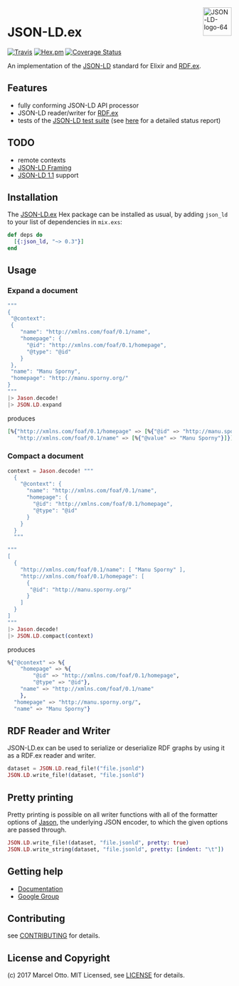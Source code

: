 <img style="border:0px;" width="64" src="https://json-ld.org/images/json-ld-logo-64.png" alt="JSON-LD-logo-64" align="right"/>

# JSON-LD.ex

[![Travis](https://img.shields.io/travis/marcelotto/jsonld-ex.svg?style=flat-square)](https://travis-ci.org/marcelotto/jsonld-ex)
[![Hex.pm](https://img.shields.io/hexpm/v/json_ld.svg?style=flat-square)](https://hex.pm/packages/json_ld)
[![Coverage Status](https://coveralls.io/repos/github/marcelotto/jsonld-ex/badge.svg?branch=master)](https://coveralls.io/github/marcelotto/jsonld-ex?branch=master)


An implementation of the [JSON-LD] standard for Elixir and [RDF.ex].


## Features

- fully conforming JSON-LD API processor
- JSON-LD reader/writer for [RDF.ex]
- tests of the [JSON-LD test suite][] (see [here](https://github.com/marcelotto/jsonld-ex/wiki/JSON-LD.ex-implementation-report) for a detailed status report)


## TODO

- remote contexts
- [JSON-LD Framing]
- [JSON-LD 1.1] support


## Installation

The [JSON-LD.ex](https://hex.pm/packages/json_ld) Hex package can be installed as usual, by adding `json_ld` to your list of dependencies in `mix.exs`:

```elixir
def deps do
  [{:json_ld, "~> 0.3"}]
end
```


## Usage


### Expand a document

```elixir
"""
{
 "@context":
 {
    "name": "http://xmlns.com/foaf/0.1/name",
    "homepage": {
      "@id": "http://xmlns.com/foaf/0.1/homepage",
      "@type": "@id"
    }
 },
 "name": "Manu Sporny",
 "homepage": "http://manu.sporny.org/"
}
"""
|> Jason.decode!
|> JSON.LD.expand
```

produces

```elixir
[%{"http://xmlns.com/foaf/0.1/homepage" => [%{"@id" => "http://manu.sporny.org/"}],
   "http://xmlns.com/foaf/0.1/name" => [%{"@value" => "Manu Sporny"}]}]
```

### Compact a document

```elixir
context = Jason.decode! """
  {
    "@context": {
      "name": "http://xmlns.com/foaf/0.1/name",
      "homepage": {
        "@id": "http://xmlns.com/foaf/0.1/homepage",
        "@type": "@id"
      }
    }
  }
  """

"""
[
  {
    "http://xmlns.com/foaf/0.1/name": [ "Manu Sporny" ],
    "http://xmlns.com/foaf/0.1/homepage": [
      {
       "@id": "http://manu.sporny.org/"
      }
    ]
  }
]
"""
|> Jason.decode!
|> JSON.LD.compact(context)
```

produces 

```elixir
%{"@context" => %{
    "homepage" => %{
        "@id" => "http://xmlns.com/foaf/0.1/homepage", 
        "@type" => "@id"},
    "name" => "http://xmlns.com/foaf/0.1/name"
    },
  "homepage" => "http://manu.sporny.org/", 
  "name" => "Manu Sporny"}
```


## RDF Reader and Writer

JSON-LD.ex can be used to serialize or deserialize RDF graphs by using it as a RDF.ex reader and writer.

```elixir
dataset = JSON.LD.read_file!("file.jsonld")
JSON.LD.write_file!(dataset, "file.jsonld")
```


## Pretty printing

Pretty printing is possible on all writer functions with all of the formatter options of [Jason](https://hexdocs.pm/jason/Jason.Formatter.html#pretty_print/2), the underlying JSON encoder, to which the given options are passed through.

```elixir
JSON.LD.write_file!(dataset, "file.jsonld", pretty: true)
JSON.LD.write_string(dataset, "file.jsonld", pretty: [indent: "\t"])
```


## Getting help

- [Documentation](http://hexdocs.pm/json_ld)
- [Google Group](https://groups.google.com/d/forum/rdfex)


## Contributing

see [CONTRIBUTING](CONTRIBUTING.md) for details.


## License and Copyright

(c) 2017 Marcel Otto. MIT Licensed, see [LICENSE](LICENSE.md) for details.


[RDF.ex]:             https://hex.pm/packages/rdf
[JSON-LD]:            http://www.w3.org/TR/json-ld/ "JSON-LD 1.0"
[JSON-LD 1.1]:        https://json-ld.org/spec/latest/json-ld/ "JSON-LD 1.1"
[JSON-LD API]:        http://www.w3.org/TR/json-ld-api/ "JSON-LD 1.0 Processing Algorithms and API"
[JSON-LD Framing]:    http://json-ld.org/spec/latest/json-ld-framing/
[JSON-LD test suite]: http://json-ld.org/test-suite/



